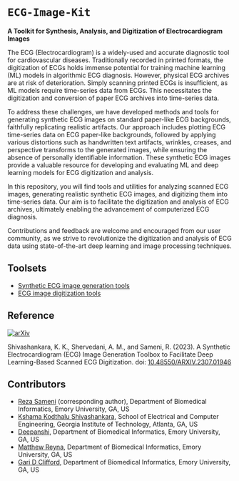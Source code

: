 # `ECG-Image-Kit`
**A Toolkit for Synthesis, Analysis, and Digitization of Electrocardiogram Images**

The ECG (Electrocardiogram) is a widely-used and accurate diagnostic tool for cardiovascular diseases. Traditionally recorded in printed formats, the digitization of ECGs holds immense potential for training machine learning (ML) models in algorithmic ECG diagnosis. However, physical ECG archives are at risk of deterioration. Simply scanning printed ECGs is insufficient, as ML models require time-series data from ECGs. This necessitates the digitization and conversion of paper ECG archives into time-series data.

To address these challenges, we have developed methods and tools for generating synthetic ECG images on standard paper-like ECG backgrounds, faithfully replicating realistic artifacts. Our approach includes plotting ECG time-series data on ECG paper-like backgrounds, followed by applying various distortions such as handwritten text artifacts, wrinkles, creases, and perspective transforms to the generated images, while ensuring the absence of personally identifiable information. These synthetic ECG images provide a valuable resource for developing and evaluating ML and deep learning models for ECG digitization and analysis.

In this repository, you will find tools and utilities for analyzing scanned ECG images, generating realistic synthetic ECG images, and digitizing them into time-series data. Our aim is to facilitate the digitization and analysis of ECG archives, ultimately enabling the advancement of computerized ECG diagnosis.

Contributions and feedback are welcome and encouraged from our user community, as we strive to revolutionize the digitization and analysis of ECG data using state-of-the-art deep learning and image processing techniques.

## Toolsets
* [Synthetic ECG image generation tools](codes/ecg-image-generator/)
* [ECG image digitization tools](codes/ecg-image-digitizer/)

## Reference
[![arXiv](https://img.shields.io/badge/arXiv-ECGgen-b31b1b.svg)](https://doi.org/10.48550/ARXIV.2307.01946)

Shivashankara, K. K., Shervedani, A. M., and Sameni, R. (2023). A Synthetic Electrocardiogram (ECG) Image Generation Toolbox to Facilitate Deep Learning-Based Scanned ECG Digitization. doi: [10.48550/ARXIV.2307.01946](https://doi.org/10.48550/ARXIV.2307.01946)

## Contributors
- [Reza Sameni](mailto:rsameni@dbmi.emory.edu) (corresponding author), Department of Biomedical Informatics, Emory University, GA, US
- [Kshama Kodthalu Shivashankara](mailto:kshamashivashankar@gmail.com), School of Electrical and Computer Engineering, Georgia Institute of Technology, Atlanta, GA, US
- [Deepanshi](mailto:deepanshi.asr.21@gmail.com), Department of Biomedical Informatics, Emory University, GA, US
- [Matthew Reyna](mailto:matthew@dbmi.emory.edu), Department of Biomedical Informatics, Emory University, GA, US
- [Gari D Clifford](mailto:gari@dbmi.emory.edu), Department of Biomedical Informatics, Emory University, GA, US

